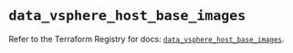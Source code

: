 # `data_vsphere_host_base_images`

Refer to the Terraform Registry for docs: [`data_vsphere_host_base_images`](https://registry.terraform.io/providers/vmware/vsphere/2.15.0/docs/data-sources/host_base_images).
